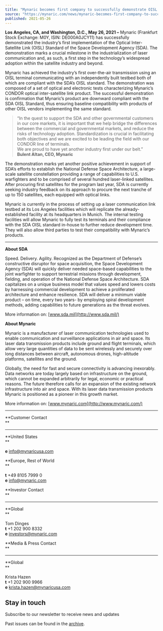 ```yaml
---
title: "Mynaric becomes first company to successfully demonstrate OISL standard of U.S. Space Development Agency"
source: "https://mynaric.com/news/mynaric-becomes-first-company-to-successfully-demonstrate-oisl-standard-of-u-s-space-development-agency/"
published: 2021-05-26
---
```

**Los Angeles, CA, and Washington, D.C., May 26, 2021 –** Mynaric (Frankfurt Stock Exchange: M0Y, ISIN: DE000A0JCY11) has successfully demonstrated the industry’s first implementation of the Optical Inter-Satellite Link (OISL) Standard of the Space Development Agency (SDA). The demonstration marks a crucial milestone in the industrialization of laser communication and, as such, a first step in the technology’s widespread adoption within the satellite industry and beyond.

Mynaric has achieved the industry’s first over-the-air transmission using an OISL terminal communicating with an independently built testbed both of which are compliant with the SDA’s OISL standard. The demonstration was composed of a set of optical and electronic tests characterizing Mynaric’s CONDOR optical inter-satellite link product. The successful demonstration is confirmation that Mynaric’s product are downward compliant with the SDA OISL Standard, thus ensuring baseline compatibility with products of other OISL vendors implementing the same standard.

> “In the quest to support the SDA and other governmental customers in our core markets, it is important that we help bridge the differences between the commercial and governmental markets, and reduce the risks of technology adoption. Standardization is crucial in facilitating both objectives and we are excited to be leading the field with our CONDOR line of terminals.  
> We are proud to have yet another industry first under our belt.”  
> **Bulent Altan, CEO, Mynaric**

The demonstration marks yet another positive achievement in support of SDA’s efforts to establish the National Defense Space Architecture, a large-scale satellite constellation providing a range of capabilities to U.S. warfighters and to be comprised of several hundred laser-linked satellites. After procuring first satellites for the program last year, SDA is currently seeking industry feedback on its approach to procure the next tranche of up to 150 satellites, each equipped with optical links.

Mynaric is currently in the process of setting up a laser communication link testbed at its Los Angeles facilities which will replicate the already-established facility at its headquarters in Munich. The internal testing facilities will allow Mynaric to fully test its terminals and their compliance with the SDA OISL standard in-house to further reduce development time. They will also allow third parties to test their compatibility with Mynaric’s products.

---

**About SDA**

Speed. Delivery. Agility. Recognized as the Department of Defense’s constructive disruptor for space acquisition, the Space Development Agency (SDA) will quickly deliver needed space-based capabilities to the joint warfighter to support terrestrial missions through development, fielding, and operation of the National Defense Space Architecture. SDA capitalizes on a unique business model that values speed and lowers costs by harnessing commercial development to achieve a proliferated architecture and enhance resilience. SDA will deliver a minimum viable product – on time, every two years- by employing spiral development methods, adding capabilities to future generations as the threat evolves.

More information on: [www.sda.mil](http://www.sda.mil/)

**About Mynaric**

Mynaric is a manufacturer of laser communication technologies used to enable communication and surveillance applications in air and space. Its laser data transmission products include ground and flight terminals, which allow very large quantities of data to be sent wirelessly and securely over long distances between aircraft, autonomous drones, high-altitude platforms, satellites and the ground.

Globally, the need for fast and secure connectivity is advancing inexorably. Data networks are today largely based on infrastructure on the ground, which cannot be expanded arbitrarily for legal, economic or practical reasons. The future therefore calls for an expansion of the existing network infrastructure into air and space. With its laser data transmission products Mynaric is positioned as a pioneer in this growth market.

More information on: [www.mynaric.com](http://www.mynaric.com/)

---

**Customer Contact  
**

---

**United States  
**

**e** [info@mynaricusa.com](https://mynaric.com/news/mynaric-becomes-first-company-to-successfully-demonstrate-oisl-standard-of-u-s-space-development-agency/)

**Europe, Rest of World  
**

**t** +49 8105 7999 0  
**e** [info@mynaric.com](https://mynaric.com/news/mynaric-becomes-first-company-to-successfully-demonstrate-oisl-standard-of-u-s-space-development-agency/)

**Investor Contact  
**

---

**Global  
**

Tom Dinges  
**t** +1 202 900 8332  
**e** [investors@mynaric.com](https://mynaric.com/news/mynaric-becomes-first-company-to-successfully-demonstrate-oisl-standard-of-u-s-space-development-agency/)

**Media & Press Contact  
**

---

**Global  
**

Krista Hazen  
**t** +1 202 900 9966  
**e** [krista.hazen@mynaricusa.com](https://mynaric.com/news/mynaric-becomes-first-company-to-successfully-demonstrate-oisl-standard-of-u-s-space-development-agency/)

## Stay in touch

Subscribe to our newsletter to receive news and updates

Past issues can be found in the [archive](https://us17.campaign-archive.com/home/?u=7b919ac48d490499a79acff9f&id=aaebe0d6df).